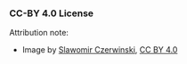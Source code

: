 ### CC-BY 4.0 License

Attribution note:

- Image by [Slawomir Czerwinski][sczerwinski], [CC BY 4.0][cc-by-4]


[cc-by-4]: https://creativecommons.org/licenses/by/4.0/
[sczerwinski]: https://slav.dev/
